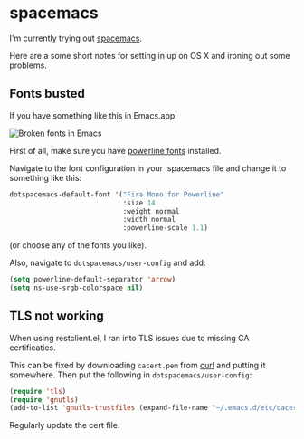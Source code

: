 # spacemacs

I'm currently trying out [spacemacs](http://spacemacs.org).

Here are a some short notes for setting in up on OS X and ironing out some problems.

## Fonts busted

If you have something like this in Emacs.app:

![Broken fonts in Emacs](https://pbs.twimg.com/media/CxUCOUYWgAA9PB3.jpg:large)

First of all, make sure you have [powerline fonts](https://github.com/powerline/fonts) installed.

Navigate to the font configuration in your .spacemacs file and change it to something like this:

```lisp
dotspacemacs-default-font '("Fira Mono for Powerline"
                            :size 14
                            :weight normal
                            :width normal
                            :powerline-scale 1.1)
```

(or choose any of the fonts you like).

Also, navigate to `dotspacemacs/user-config` and add:

```lisp
(setq powerline-default-separator 'arrow)
(setq ns-use-srgb-colorspace nil)
```

## TLS not working

When using restclient.el, I ran into TLS issues due to missing CA certificaties.

This can be fixed by downloading `cacert.pem` from [curl](https://curl.haxx.se/docs/caextract.html) and putting it somewhere. Then put the following in `dotspacemacs/user-config`:

```lisp
(require 'tls)
(require 'gnutls)
(add-to-list 'gnutls-trustfiles (expand-file-name "~/.emacs.d/etc/cacert.pem"))
```

Regularly update the cert file.
